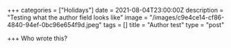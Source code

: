 +++
categories = ["Holidays"]
date = 2021-08-04T23:00:00Z
description = "Testing what the author field looks like"
image = "/images/c9e4ce14-cf86-4840-94ef-0bc96e654f9d.jpeg"
tags = []
title = "Author test"
type = "post"

+++
Who wrote this?